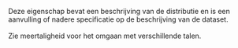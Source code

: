 Deze eigenschap bevat een beschrijving van de distributie en is een aanvulling of nadere specificatie op de beschrijving van de dataset.
<br/>
<br/>
Zie meertaligheid voor het omgaan met verschillende talen.

